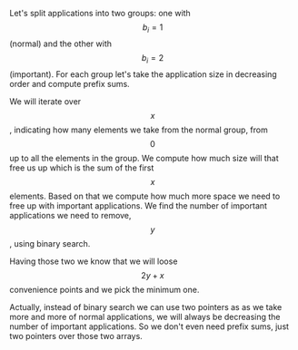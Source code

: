 Let's split applications into two groups: one with $$b_i = 1$$ (normal) and the other with $$b_i = 2$$ (important).  For each group let's take the application size in decreasing order and compute prefix sums.

We will iterate over $$x$$, indicating how many elements we take from the normal group, from $$0$$ up to all the elements in the group.  We compute how much size will that free us up which is the sum of the first $$x$$ elements.  Based on that we compute how much more space we need to free up with important applications.  We find the number of important applications we need to remove, $$y$$, using binary search.

Having those two we know that we will loose $$2y+x$$ convenience points and we pick the minimum one.

Actually, instead of binary search we can use two pointers as as we take more and more of normal applications, we will always be decreasing the number of important applications.  So we don't even need prefix sums, just two pointers over those two arrays.
